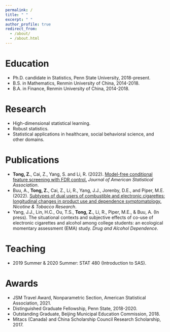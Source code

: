 ```yaml
---
permalink: /
title: " "
excerpt: " "
author_profile: true
redirect_from: 
  - /about/
  - /about.html
---
```



Education
======

* Ph.D. candidate in Statistics, Penn State University, 2018-present.
* B.S.  in Mathematics, Renmin University of China, 2014-2018.
* B.A.  in Finance, Renmin University of China, 2014-2018.


Research
======

* High-dimensional statistical learning.
* Robust statistics.
* Statistical applications in healthcare, social behavioral science, and other domains.


Publications
======

* **Tong, Z.**, Cai, Z., Yang, S. and Li, R. (2022). 
  [Model-free conditional feature screening with FDR control.](https://doi.org/10.1080/01621459.2022.2063130) 
  *Journal of American Statistical Association*.
* Buu, A., **Tong, Z.**, Cai, Z., Li, R., Yang, J.J., Jorenby, D.E., and Piper, M.E. (2022). [Subtypes of dual users of combustible and electronic cigarettes: longitudinal changes in product use and dependence symptomatology.](https://academic.oup.com/ntr/advance-article/doi/10.1093/ntr/ntac151/6615357) *Nicotine & Tobacco Research*.
* Yang, J.J., Lin, H.C., Ou, T.S., **Tong, Z.**, Li, R., Piper, M.E., & Buu, A. (In press). The situational contexts and subjective effects of co-use of electronic cigarettes and alcohol among college students: an ecological momentary assessment (EMA) study. *Drug and Alcohol Dependence*.


Teaching
======

* 2019 Summer & 2020 Summer: STAT 480 (Introduction to SAS).


Awards
======

* JSM Travel Award, Nonparametric Section, American Statistical Association, 2021.
* Distinguished Graduate Fellowship, Penn State, 2018-2020.
* Outstanding Graduate, Beijing Municipal Education Commission, 2018.
* Mitacs (Canada) and China Scholarship Council Research Scholarship, 2017.

